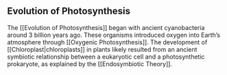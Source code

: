 ## Evolution of Photosynthesis  
The [[Evolution of Photosynthesis]] began with ancient cyanobacteria around 3 billion years ago. These organisms introduced oxygen into Earth’s atmosphere through [[Oxygenic Photosynthesis]]. The development of [[Chloroplast|chloroplasts]] in plants likely resulted from an ancient symbiotic relationship between a eukaryotic cell and a photosynthetic prokaryote, as explained by the [[Endosymbiotic Theory]].